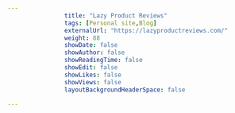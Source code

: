 ---
                title: "Lazy Product Reviews"
                tags: [Personal site,Blog]
                externalUrl: "https://lazyproductreviews.com/"
                weight: 88
                showDate: false
                showAuthor: false
                showReadingTime: false
                showEdit: false
                showLikes: false
                showViews: false
                layoutBackgroundHeaderSpace: false
                ---
